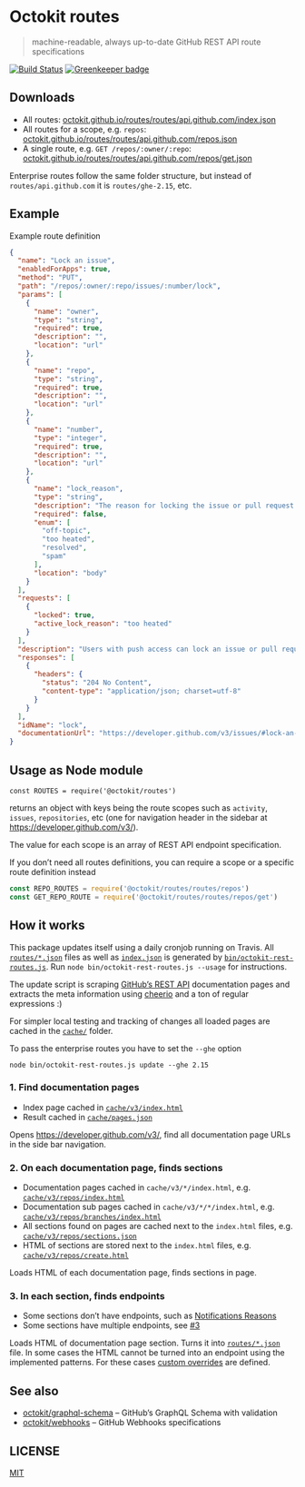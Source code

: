 # Octokit routes

> machine-readable, always up-to-date GitHub REST API route specifications

[![Build Status](https://travis-ci.org/octokit/routes.svg?branch=master)](https://travis-ci.org/octokit/routes) [![Greenkeeper badge](https://badges.greenkeeper.io/octokit/routes.svg)](https://greenkeeper.io/)

## Downloads

- All routes: [octokit.github.io/routes/routes/api.github.com/index.json](https://octokit.github.io/routes/routes/api.github.com/index.json)
- All routes for a scope, e.g. `repos`: [octokit.github.io/routes/routes/api.github.com/repos.json](https://octokit.github.io/routes/routes/api.github.com/repos.json)
- A single route, e.g. `GET /repos/:owner/:repo`: [octokit.github.io/routes/routes/api.github.com/repos/get.json](octokit.github.io/routes/routes/api.github.com/repos/get.json)

Enterprise routes follow the same folder structure, but instead of `routes/api.github.com` it is `routes/ghe-2.15`, etc.

## Example

Example route definition

```json
{
  "name": "Lock an issue",
  "enabledForApps": true,
  "method": "PUT",
  "path": "/repos/:owner/:repo/issues/:number/lock",
  "params": [
    {
      "name": "owner",
      "type": "string",
      "required": true,
      "description": "",
      "location": "url"
    },
    {
      "name": "repo",
      "type": "string",
      "required": true,
      "description": "",
      "location": "url"
    },
    {
      "name": "number",
      "type": "integer",
      "required": true,
      "description": "",
      "location": "url"
    },
    {
      "name": "lock_reason",
      "type": "string",
      "description": "The reason for locking the issue or pull request conversation. Lock will fail if you don't use one of these reasons:  \n\\* `off-topic`  \n\\* `too heated`  \n\\* `resolved`  \n\\* `spam`",
      "required": false,
      "enum": [
        "off-topic",
        "too heated",
        "resolved",
        "spam"
      ],
      "location": "body"
    }
  ],
  "requests": [
    {
      "locked": true,
      "active_lock_reason": "too heated"
    }
  ],
  "description": "Users with push access can lock an issue or pull request's conversation.\n\nNote that, if you choose not to pass any parameters, you'll need to set `Content-Length` to zero when calling out to this endpoint. For more information, see \"[HTTP verbs](https://developer.github.com/v3/#http-verbs).\"",
  "responses": [
    {
      "headers": {
        "status": "204 No Content",
        "content-type": "application/json; charset=utf-8"
      }
    }
  ],
  "idName": "lock",
  "documentationUrl": "https://developer.github.com/v3/issues/#lock-an-issue"
}
```

## Usage as Node module

```
const ROUTES = require('@octokit/routes')
```

returns an object with keys being the route scopes such as `activity`, `issues`,
`repositories`, etc (one for navigation header in the sidebar at https://developer.github.com/v3/).

The value for each scope is an array of REST API endpoint specification.

If you don’t need all routes definitions, you can require a scope or a specific
route definition instead

```js
const REPO_ROUTES = require('@octokit/routes/routes/repos')
const GET_REPO_ROUTE = require('@octokit/routes/routes/repos/get')
```

## How it works

This package updates itself using a daily cronjob running on Travis. All
[`routes/*.json`](routes/) files as well as [`index.json`](index.json) is
generated by [`bin/octokit-rest-routes.js`](bin/octokit-rest-routes.js). Run
 `node bin/octokit-rest-routes.js --usage` for instructions.

The update script is scraping [GitHub’s REST API](https://developer.github.com/v3/)
documentation pages and extracts the meta information using [cheerio](https://www.npmjs.com/package/cheerio)
and a ton of regular expressions :)

For simpler local testing and tracking of changes all loaded pages are cached
in the [`cache/`](cache/) folder.

To pass the enterprise routes you have to set the `--ghe` option

```
node bin/octokit-rest-routes.js update --ghe 2.15
```

### 1. Find documentation pages

- Index page cached in [`cache/v3/index.html`](cache/v3/index.html)
- Result cached in [`cache/pages.json`](cache/pages.json)

Opens https://developer.github.com/v3/, find all documentation page URLs
in the side bar navigation.

### 2. On each documentation page, finds sections

- Documentation pages cached in `cache/v3/*/index.html`, e.g. [`cache/v3/repos/index.html`](cache/v3/repos/index.html)
- Documentation sub pages cached in `cache/v3/*/*/index.html`, e.g. [`cache/v3/repos/branches/index.html`](cache/v3/repos/branches/index.html)
- All sections found on pages are cached next to the `index.html` files, e.g. [`cache/v3/repos/sections.json`](cache/v3/repos/sections.json)
- HTML of sections are stored next to the `index.html` files, e.g. [`cache/v3/repos/create.html`](cache/v3/repos/create.html)

Loads HTML of each documentation page, finds sections in page.

### 3. In each section, finds endpoints

- Some sections don’t have endpoints, such as [Notifications Reasons](https://developer.github.com/v3/activity/notifications/#notification-reasons)
- Some sections have multiple endpoints, see [#3](https://github.com/octokit/routes/issues/3)

Loads HTML of documentation page section. Turns it into [`routes/*.json`](routes/) file.
In some cases the HTML cannot be turned into an endpoint using the implemented patterns.
For these cases [custom overrides](lib/endpoint/overrides) are defined.

## See also

- [octokit/graphql-schema](https://github.com/octokit/graphql-schema) – GitHub’s GraphQL Schema with validation
- [octokit/webhooks](https://github.com/octokit/webhooks) – GitHub Webhooks specifications

## LICENSE

[MIT](LICENSE.md)
